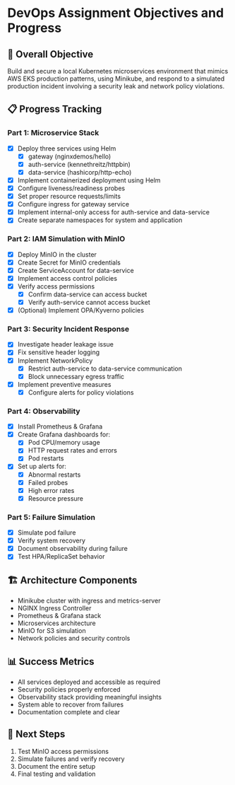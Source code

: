 # DevOps Assignment Objectives and Progress

## 🎯 Overall Objective
Build and secure a local Kubernetes microservices environment that mimics AWS EKS production patterns, using Minikube, and respond to a simulated production incident involving a security leak and network policy violations.

## 📋 Progress Tracking

### Part 1: Microservice Stack
- [x] Deploy three services using Helm
  - [x] gateway (nginxdemos/hello)
  - [x] auth-service (kennethreitz/httpbin)
  - [x] data-service (hashicorp/http-echo)
- [x] Implement containerized deployment using Helm
- [x] Configure liveness/readiness probes
- [x] Set proper resource requests/limits
- [x] Configure ingress for gateway service
- [x] Implement internal-only access for auth-service and data-service
- [x] Create separate namespaces for system and application

### Part 2: IAM Simulation with MinIO
- [x] Deploy MinIO in the cluster
- [x] Create Secret for MinIO credentials
- [x] Create ServiceAccount for data-service
- [x] Implement access control policies
- [x] Verify access permissions
  - [x] Confirm data-service can access bucket
  - [x] Verify auth-service cannot access bucket
- [x] (Optional) Implement OPA/Kyverno policies

### Part 3: Security Incident Response
- [x] Investigate header leakage issue
- [x] Fix sensitive header logging
- [x] Implement NetworkPolicy
  - [x] Restrict auth-service to data-service communication
  - [x] Block unnecessary egress traffic
- [x] Implement preventive measures
  - [x] Configure alerts for policy violations

### Part 4: Observability
- [x] Install Prometheus & Grafana
- [x] Create Grafana dashboards for:
  - [x] Pod CPU/memory usage
  - [x] HTTP request rates and errors
  - [x] Pod restarts
- [x] Set up alerts for:
  - [x] Abnormal restarts
  - [x] Failed probes
  - [x] High error rates
  - [x] Resource pressure

### Part 5: Failure Simulation
- [x] Simulate pod failure
- [x] Verify system recovery
- [x] Document observability during failure
- [x] Test HPA/ReplicaSet behavior

## 🏗️ Architecture Components
- Minikube cluster with ingress and metrics-server
- NGINX Ingress Controller
- Prometheus & Grafana stack
- Microservices architecture
- MinIO for S3 simulation
- Network policies and security controls

## 📊 Success Metrics
- All services deployed and accessible as required
- Security policies properly enforced
- Observability stack providing meaningful insights
- System able to recover from failures
- Documentation complete and clear

## 🔄 Next Steps
1. Test MinIO access permissions
2. Simulate failures and verify recovery
3. Document the entire setup
4. Final testing and validation 